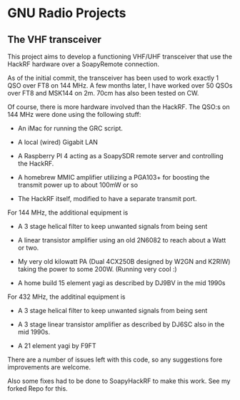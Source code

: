 # GNU Radio Projects

## The VHF transceiver

This project aims to develop a functioning VHF/UHF transceiver that use the HackRF hardware over a SoapyRemote connection.

As of the initial commit, the transceiver has been used to work exactly 1 QSO over FT8 on 144 MHz. A few months later, I have worked
over 50 QSOs over FT8 and MSK144 on 2m. 70cm has also been tested on CW. 

Of course, there is more hardware involved than the HackRF. The QSO:s on 144 MHz were done using the following stuff:

* An iMac for running the GRC script.

* A local (wired) Gigabit LAN

* A Raspberry PI 4 acting as a SoapySDR remote server and controlling the HackRF.

* A homebrew MMIC amplifier utilizing a PGA103+ for boosting the transmit power up to about 100mW or so

* The HackRF itself, modified to have a separate transmit port.

For 144 MHz, the additional equipment is

* A 3 stage helical filter to keep unwanted signals from being sent

* A linear transistor amplifier using an old 2N6082 to reach about a Watt or two.

* My very old kilowatt PA (Dual 4CX250B designed by W2GN and K2RIW) taking the power to some 200W. (Running very cool :)

* A home build 15 element yagi as described by DJ9BV in the mid 1990s

For 432 MHz, the additinal equipment is

* A 3 stage helical filter to keep unwanted signals from being sent

* A 3 stage linear transistor amplifier as described by DJ6SC also in the mid 1990s.

* A 21 element yagi by F9FT

There are a number of issues left with this code, so any suggestions fore improvements are welcome.

Also some fixes had to be done to SoapyHackRF to make this work. See my forked Repo for this.


